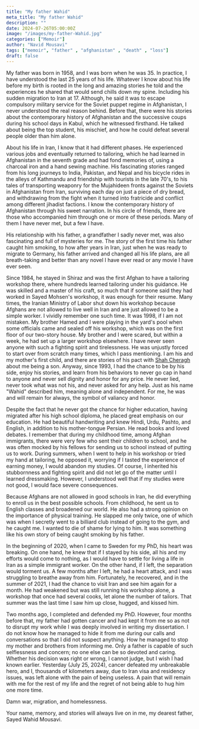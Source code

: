 ```yaml
---
title: "My father Wahid"
meta_title: "My father Wahid"
description: ""
date: 2024-07-26T05:00:00Z
image: "/images/my-father-Wahid.jpg"
categories: ["Memoir"]
author: "Navid Mousavi"
tags: ["memoir", "father" , "afghanistan" , "death" , "loss"]
draft: false
---
```


My father was born in 1958, and I was born when he was 35. In practice, I have understood the last 25 years of his life. Whatever I know about his life before my birth is rooted in the long and amazing stories he told and the experiences he shared that would send chills down my spine. Including his sudden migration to Iran at 17. Although, he said it was to escape compulsory military service for the Soviet puppet regime in Afghanistan, I never understood the real reason behind. Before that, there were his stories about the contemporary history of Afghanistan and the successive coups during his school days in Kabul, which he witnessed firsthand. He talked about being the top student, his mischief, and how he could defeat several people older than him alone. 

About his life in Iran, I know that it had different phases. He experienced various jobs and eventually returned to tailoring, which he had learned in Afghanistan in the seventh grade and had fond memories of, using a charcoal iron and a hand sewing machine. His fascinating stories ranged from his long journeys to India, Pakistan, and Nepal and his bicycle rides in the alleys of Kathmandu and friendship with tourists in the late 70's, to his tales of transporting weaponry for the Mujahideen fronts against the Soviets in Afghanistan from Iran, surviving each day on just a piece of dry bread, and withdrawing from the fight when it turned into fratricide and conflict among different jihadist factions. I know the contemporary history of Afghanistan through his sweet narration.
In his circle of friends, there are those who accompanied him through one or more of these periods. Many of them I have never met, but a few I have. 

His relationship with his father, a grandfather I sadly never met, was also fascinating and full of mysteries for me. The story of the first time his father caught him smoking, to how after years in Iran, just when he was ready to migrate to Germany, his father arrived and changed all his life plans, are all breath-taking and better than any novel I have ever read or any movie I have ever seen.

Since 1984, he stayed in Shiraz and was the first Afghan to have a tailoring workshop there, where hundreds learned tailoring under his guidance. He was skilled and a master of his craft, so much that if someone said they had worked in Sayed Mohsen's workshop, it was enough for their resume. Many times, the Iranian Ministry of Labor shut down his workshop because Afghans are not allowed to live well in Iran and are just allowed to be a simple worker. I vividly remember one such time. It was 1998, if I am not mistaken. My brother Hamed and I were playing in the yard's pool when some officials came and sealed off his workshop, which was on the first floor of our two-story house. My brother and I were scared, but within a week, he had set up a larger workshop elsewhere. I have never seen anyone with such a fighting spirit and tirelessness. He was unjustly forced to start over from scratch many times, which I pass mentioning. I am his and my mother's first child, and there are stories of his pact with [Shah Cheragh](https://en.wikipedia.org/wiki/Shah_Cheragh) about me being a son. Anyway, since 1993, I had the chance to be by his side, enjoy his stories, and learn from his behaviors to never go cap in hand to anyone and never sell dignity and honor for any price. He never lied, never took what was not his, and never asked for any help. Just as his name "Wahid" described him, meaning alone and independent. For me, he was and will remain for always, the symbol of valiancy and honor.

Despite the fact that he never got the chance for higher education, having migrated after his high school diploma, he placed great emphasis on our education. He had beautiful handwriting and knew Hindi, Urdu, Pashto, and English, in addition to his mother-tongue Persian. He read books and loved debates. I remember that during my childhood time, among Afghan immigrants, there were very few who sent their children to school, and he was often mocked by his fellows for sending us to school instead of putting us to work. During summers, when I went to help in his workshop or tried my hand at tailoring, he opposed it, worrying if I tasted the experience of earning money, I would abandon my studies. Of course, I inherited his stubbornness and fighting spirit and did not let go of the matter until I learned dressmaking. However, I understood well that if my studies were not good, I would face severe consequences.

Because Afghans are not allowed in good schools in Iran, he did everything to enroll us in the best possible schools. From childhood, he sent us to English classes and broadened our world. He also had a strong opinion on the importance of physical training. He slapped me only twice, one of which was when I secretly went to a billiard club instead of going to the gym, and he caught me. I wanted to die of shame for lying to him. It was something like his own story of being caught smoking by his father.

In the beginning of 2020, when I came to Sweden for my PhD, his heart was breaking. On one hand, he knew that if I stayed by his side, all his and my efforts would come to nothing, as I would have to settle for living a life in Iran as a simple immigrant worker. On the other hand, if I left, the separation would torment us. A few months after I left, he had a heart attack, and I was struggling to breathe away from him. Fortunately, he recovered, and in the summer of 2021, I had the chance to visit Iran and see him again for a month. He had weakened but was still running his workshop alone, a workshop that once had several cooks, let alone the number of tailors. That summer was the last time I saw him up close, hugged, and kissed him.

Two months ago, I completed and defended my PhD. However, four months before that, my father had gotten cancer and had kept it from me so as not to disrupt my work while I was deeply involved in writing my dissertation. I do not know how he managed to hide it from me during our calls and conversations so that I did not suspect anything. How he managed to stop my mother and brothers from informing me. Only a father is capable of such selflessness and concern; no one else can be so devoted and caring. Whether his decision was right or wrong, I cannot judge, but I wish I had known earlier. Yesterday (July 25, 2024), cancer defeated my unbreakable hero, and I, thousands of kilometers away, due to Iran visa and residency issues, was left alone with the pain of being useless. A pain that will remain with me for the rest of my life and the regret of not being able to hug him one more time.

Damn war, migration, and homelessness.

Your name, memory, and stories will always live on in me, my dearest father, Sayed Wahid Mousavi.
